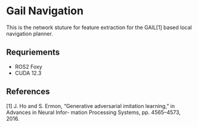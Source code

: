# Gail Navigation

This is the network stuture for feature extraction for the
GAIL[1] based local navigation planner. 


## Requriements
- ROS2 Foxy
- CUDA 12.3 

## References 
[1] J. Ho and S. Ermon, “Generative adversarial imitation learning,” in Advances in Neural Infor-
mation Processing Systems, pp. 4565–4573, 2016.

